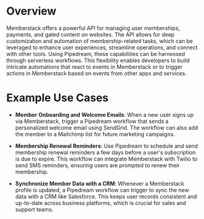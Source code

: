 # Overview

Memberstack offers a powerful API for managing user memberships, payments, and gated content on websites. The API allows for deep customization and automation of membership-related tasks, which can be leveraged to enhance user experiences, streamline operations, and connect with other tools. Using Pipedream, these capabilities can be harnessed through serverless workflows. This flexibility enables developers to build intricate automations that react to events in Memberstack or to trigger actions in Memberstack based on events from other apps and services.

# Example Use Cases

- **Member Onboarding and Welcome Emails**: When a new user signs up via Memberstack, trigger a Pipedream workflow that sends a personalized welcome email using SendGrid. The workflow can also add the member to a Mailchimp list for future marketing campaigns.

- **Membership Renewal Reminders**: Use Pipedream to schedule and send membership renewal reminders a few days before a user's subscription is due to expire. This workflow can integrate Memberstack with Twilio to send SMS reminders, ensuring users are prompted to renew their membership.

- **Synchronize Member Data with a CRM**: Whenever a Memberstack profile is updated, a Pipedream workflow can trigger to sync the new data with a CRM like Salesforce. This keeps user records consistent and up-to-date across business platforms, which is crucial for sales and support teams.
